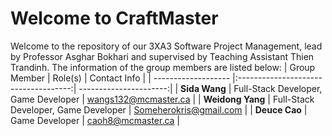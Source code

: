 # Welcome to CraftMaster
Welcome to the repository of our 3XA3 Software Project Management, lead by Professor Asghar Bokhari and supervised by Teaching Assistant Thien Trandinh. 
The information of the group members are listed below:
| Group Member        | Role(s)                              | Contact Info           |
| ------------------- |:------------------------------------:| ----------------------:|
| **Sida Wang**       | Full-Stack Developer, Game Developer | wangs132@mcmaster.ca   |
| **Weidong Yang**    | Full-Stack Developer, Game Developer | Someherokris@gmail.com |
| **Deuce Cao**       | Game Developer                       | caoh8@mcmaster.ca      |
